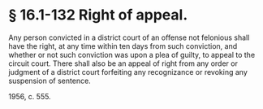# § 16.1-132 Right of appeal.

<p>Any person convicted in a district court of an offense not felonious shall have the right, at any time within ten days from such conviction, and whether or not such conviction was upon a plea of guilty, to appeal to the circuit court. There shall also be an appeal of right from any order or judgment of a district court forfeiting any recognizance or revoking any suspension of sentence.</p><p>1956, c. 555.</p>
